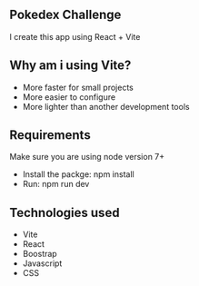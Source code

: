 ## Pokedex Challenge

I create this app using React + Vite

## Why am i using Vite?

- More faster for small projects
- More easier to configure
- More lighter than another development tools

## Requirements

Make sure you are using node version 7+

- Install the packge: npm install
- Run: npm run dev

## Technologies used

- Vite
- React
- Boostrap
- Javascript
- CSS
